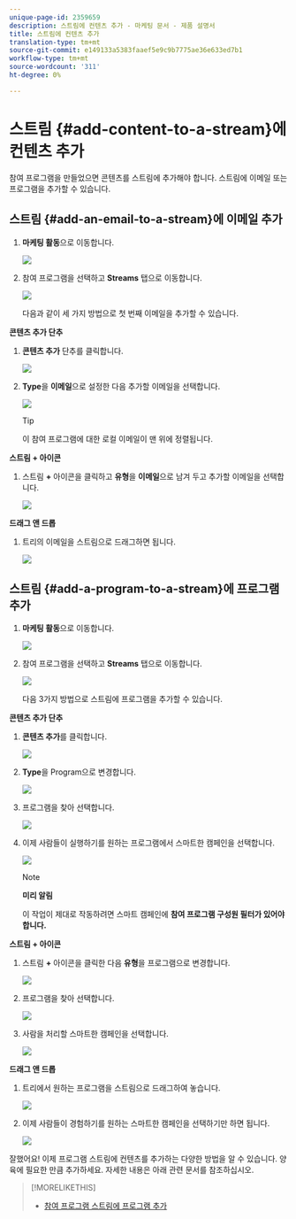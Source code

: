 ```yaml
---
unique-page-id: 2359659
description: 스트림에 컨텐츠 추가 - 마케팅 문서 - 제품 설명서
title: 스트림에 컨텐츠 추가
translation-type: tm+mt
source-git-commit: e149133a5383faaef5e9c9b7775ae36e633ed7b1
workflow-type: tm+mt
source-wordcount: '311'
ht-degree: 0%

---
```



# 스트림 {#add-content-to-a-stream}에 컨텐츠 추가

참여 프로그램을 만들었으면 콘텐츠를 스트림에 추가해야 합니다. 스트림에 이메일 또는 프로그램을 추가할 수 있습니다.

## 스트림 {#add-an-email-to-a-stream}에 이메일 추가

1. **마케팅 활동**&#x200B;으로 이동합니다.

   ![](assets/login-marketing-activities-1.png)

1. 참여 프로그램을 선택하고 **Streams** 탭으로 이동합니다.

   ![](assets/streamstab.jpg)

   다음과 같이 세 가지 방법으로 첫 번째 이메일을 추가할 수 있습니다.

**콘텐츠 추가 단추**

1. **콘텐츠 추가** 단추를 클릭합니다.

   ![](assets/addcontentbutton.jpg)

1. **Type**&#x200B;을 **이메일**&#x200B;으로 설정한 다음 추가할 이메일을 선택합니다.

   ![](assets/image2014-9-15-15-3a44-3a58.png)

   >[!TIP]
   >
   >이 참여 프로그램에 대한 로컬 이메일이 맨 위에 정렬됩니다.

**스트림 + 아이콘**

1. 스트림 **+** 아이콘을 클릭하고 **유형**&#x200B;을 **이메일**&#x200B;으로 남겨 두고 추가할 이메일을 선택합니다.

   ![](assets/image2014-9-15-15-3a45-3a25.png)

**드래그 앤 드롭**

1. 트리의 이메일을 스트림으로 드래그하면 됩니다.

   ![](assets/dragstreamcontent.jpg)

## 스트림 {#add-a-program-to-a-stream}에 프로그램 추가

1. **마케팅 활동**&#x200B;으로 이동합니다.

   ![](assets/login-marketing-activities-1.png)

1. 참여 프로그램을 선택하고 **Streams** 탭으로 이동합니다.

   ![](assets/streamstab.jpg)

   다음 3가지 방법으로 스트림에 프로그램을 추가할 수 있습니다.

**콘텐츠 추가 단추**

1. **콘텐츠 추가**&#x200B;를 클릭합니다.

   ![](assets/image2014-9-15-15-3a45-3a51.png)

1. **Type**&#x200B;을 Program으로 변경합니다.

   ![](assets/image2014-9-15-15-3a46-3a0.png)

1. 프로그램을 찾아 선택합니다.

   ![](assets/image2014-9-15-15-3a46-3a11.png)

1. 이제 사람들이 실행하기를 원하는 프로그램에서 스마트한 캠페인을 선택합니다.

   ![](assets/image2014-9-15-15-3a46-3a17.png)

   >[!NOTE]
   >
   >**미리 알림**
   >
   >
   >이 작업이 제대로 작동하려면 스마트 캠페인에 **참여 프로그램 구성원 필터가 있어야 합니다.**

**스트림 + 아이콘**

1. 스트림 **+** 아이콘을 클릭한 다음 **유형**&#x200B;을 프로그램으로 변경합니다.

   ![](assets/image2014-9-15-15-3a46-3a43.png)

1. 프로그램을 찾아 선택합니다.

   ![](assets/image2014-9-15-15-3a46-3a49.png)

1. 사람을 처리할 스마트한 캠페인을 선택합니다.

   ![](assets/image2014-9-15-15-3a46-3a54.png)

**드래그 앤 드롭**

1. 트리에서 원하는 프로그램을 스트림으로 드래그하여 놓습니다.

   ![](assets/streamcadence.jpg)

1. 이제 사람들이 경험하기를 원하는 스마트한 캠페인을 선택하기만 하면 됩니다.

   ![](assets/image2014-9-15-15-3a47-3a8.png)

잘했어요! 이제 프로그램 스트림에 컨텐츠를 추가하는 다양한 방법을 알 수 있습니다. 양육에 필요한 만큼 추가하세요. 자세한 내용은 아래 관련 문서를 참조하십시오.

>[!MORELIKETHIS]
>
>* [참여 프로그램 스트림에 프로그램 추가](adding-a-program-to-an-engagement-program-stream.md)

>



